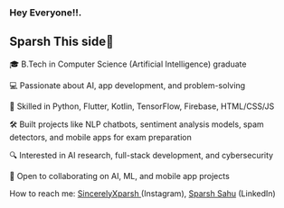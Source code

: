 ### Hey Everyone!!.
Sparsh This side👋 
-

🎓 B.Tech in Computer Science (Artificial Intelligence) graduate

💻 Passionate about AI, app development, and problem-solving

🚀 Skilled in Python, Flutter, Kotlin, TensorFlow, Firebase, HTML/CSS/JS

🛠 Built projects like NLP chatbots, sentiment analysis models, spam detectors, and mobile apps for exam preparation

🔍 Interested in AI research, full-stack development, and cybersecurity

🤝 Open to collaborating on AI, ML, and mobile app projects

 How to reach me: [SincerelyXparsh ](https://www.instagram.com/sincerelyxparsh/) (Instagram), [Sparsh Sahu](https://www.linkedin.com/in/-sparshsahu/) (LinkedIn)
